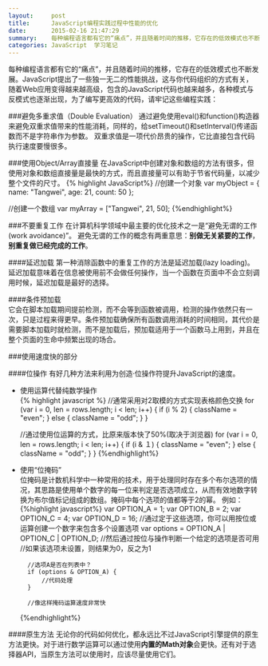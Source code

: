 ```yaml
---
layout:     post
title:      JavaScript编程实践过程中性能的优化
date:       2015-02-16 21:47:29
summary:    每种编程语言都有它的“痛点”，并且随着时间的推移，它存在的低效模式也不断发展。JavaScript提出了一些独一无二的性能挑战，这与你代码组织的方式有关，随着Web应用变得越来越高级，包含的JavaScript代码也越来越多，各种模式与反模式也逐渐出现，为了编写更高效的代码，请牢记这些编程实践。  
categories: JavaScript  学习笔记 
---
```


每种编程语言都有它的“痛点”，并且随着时间的推移，它存在的低效模式也不断发展。JavaScript提出了一些独一无二的性能挑战，这与你代码组织的方式有关，随着Web应用变得越来越高级，包含的JavaScript代码也越来越多，各种模式与反模式也逐渐出现，为了编写更高效的代码，请牢记这些编程实践：

###避免多重求值（Double Evaluation）
通过避免使用eval()和function()构造器来避免双重求值带来的性能消耗，同样的，给setTimeout()和setInterval()传递函数而不是字符串作为参数。
双重求值是一项代价昂贵的操作，它比直接包含代码执行速度要慢很多。

###使用Object/Array直接量
在JavaScript中创建对象和数组的方法有很多，但使用对象和数组直接量是最快的方式，而且直接量可以有助于节省代码量，以减少整个文件的尺寸。
{% highlight JavaScript%}
//创建一个对象
var myObject = {
    name: "Tangwei",
    age: 21,
    count: 50
};

//创建一个数组
var myArray = ["Tangwei", 21, 50];
{%endhighlight%}

###不要重复工作
在计算机科学领域中最主要的优化技术之一是“避免无谓的工作(work avoidance)”。
避免无谓的工作的概念有两重意思：**别做无关紧要的工作**，**别重复做已经完成的工作**。

####延迟加载
第一种消除函数中的重复工作的方法是延迟加载(lazy loading)。延迟加载意味着在信息被使用前不会做任何操作，当一个函数在页面中不会立刻调用时候，延迟加载是最好的选择。

####条件预加载  
它会在脚本加载期间提前检测，而不会等到函数被调用，检测的操作依然只有一次，只是过程来得更早。条件预加载确保所有函数调用消耗的时间相同，其代价是需要脚本加载时就检测，而不是加载后，预加载适用于一个函数马上用到，并且在整个页面的生命中频繁出现的场合。

###使用速度快的部分

####位操作
有好几种方法来利用为创造·位操作符提升JavaScript的速度。

 - 使用运算代替纯数学操作  
  {% highlight javascript %}
        //通常采用对2取模的方式实现表格颜色交换
    for (var i = 0, len = rows.length; i < len; i++) {
        if (i % 2) {
            className = "even";
        } else {
            className = "odd";
        }
    }

    //通过使用位运算的方式，比原来版本快了50%(取决于浏览器)
    for (var i = 0, len = rows.length; i < len; i++) {
        if (i & １) {
            className = "even";
        } else {
            className = "odd";
        }
    }
  {%endhighlight%}

 - 使用“位掩码”  
    位掩码是计数机科学中一种常用的技术，用于处理同时存在多个布尔选项的情况，其思路是使用单个数字的每一位来判定是否选项成立，从而有效地数字转换为布尔值标记组成的数组。掩码中每个选项的值都等于2的幂。
    例如：
  {%highlight javascript%}
         var OPTION_A = 1;
         var OPTION_B = 2;
         var OPTION_C = 4;
         var OPTION_D = 16;
         //通过定于这些选项，你可以用按位或运算创建一个数字来包含多个设置选项
         var options = OPTION_A | OPTION_C | OPTION_D;
         //然后通过按位与操作判断一个给定的选项是否可用
         //如果该选项未设置，则结果为0，反之为1

         //选项A是否在列表中？
         if (options & OPTION_A) {
             //代码处理
         }

         //像这样掩码运算速度非常快
    {%endhighlight%}

####原生方法
无论你的代码如何优化，都永远比不过JavaScript引擎提供的原生方法更快。对于进行数学运算可以通过使用**内置的Math对象**会更快。还有对于选择器API，当原生方法可以使用时，应该尽量使用它们。



